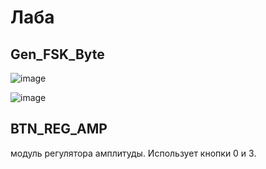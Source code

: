 # Лаба

## Gen_FSK_Byte

![image](https://user-images.githubusercontent.com/25401699/224258348-38c7e359-6923-4a0c-92de-46e72de074c6.png)

![image](https://user-images.githubusercontent.com/25401699/224258462-0b66813a-a5ce-4fc4-b4fc-93ea41290cd9.png)

## BTN_REG_AMP

модуль регулятора амплитуды.
Использует кнопки 0 и 3. 

